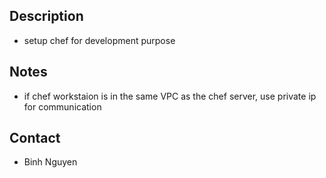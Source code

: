 ## Description
- setup chef for development purpose

## Notes
- if chef workstaion is in the same VPC as the chef server, use private ip for communication

## Contact
- Binh Nguyen
